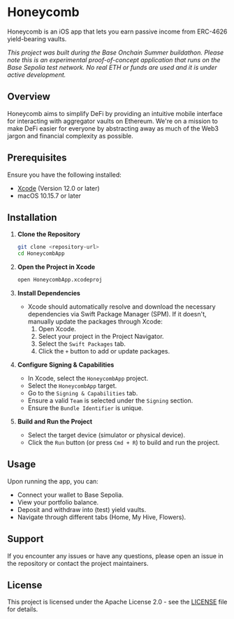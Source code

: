 # Honeycomb

Honeycomb is an iOS app that lets you earn passive income from ERC-4626 yield-bearing vaults.

_This project was built during the Base Onchain Summer buildathon._
_Please note this is an experimental proof-of-concept application that runs on the Base Sepolia test network. No real ETH or funds are used and it is under active development._

## Overview

Honeycomb aims to simplify DeFi by providing an intuitive mobile interface for interacting with aggregator vaults on Ethereum. We're on a mission to make DeFi easier for everyone by abstracting away as much of the Web3 jargon and financial complexity as possible.

## Prerequisites

Ensure you have the following installed:

- [Xcode](https://developer.apple.com/xcode/) (Version 12.0 or later)
- macOS 10.15.7 or later

## Installation

1. **Clone the Repository**

   ```bash
   git clone <repository-url>
   cd HoneycombApp
   ```

2. **Open the Project in Xcode**

   ```bash
   open HoneycombApp.xcodeproj
   ```

3. **Install Dependencies**

   - Xcode should automatically resolve and download the necessary dependencies via Swift Package Manager (SPM). If it doesn't, manually update the packages through Xcode:
     1. Open Xcode.
     2. Select your project in the Project Navigator.
     3. Select the `Swift Packages` tab.
     4. Click the `+` button to add or update packages.

4. **Configure Signing & Capabilities**

   - In Xcode, select the `HoneycombApp` project.
   - Select the `HoneycombApp` target.
   - Go to the `Signing & Capabilities` tab.
   - Ensure a valid `Team` is selected under the `Signing` section.
   - Ensure the `Bundle Identifier` is unique.

5. **Build and Run the Project**
   - Select the target device (simulator or physical device).
   - Click the `Run` button (or press `Cmd + R`) to build and run the project.

## Usage

Upon running the app, you can:

- Connect your wallet to Base Sepolia.
- View your portfolio balance.
- Deposit and withdraw into (test) yield vaults.
- Navigate through different tabs (Home, My Hive, Flowers).

## Support

If you encounter any issues or have any questions, please open an issue in the repository or contact the project maintainers.

## License

This project is licensed under the Apache License 2.0 - see the [LICENSE](LICENSE) file for details.
